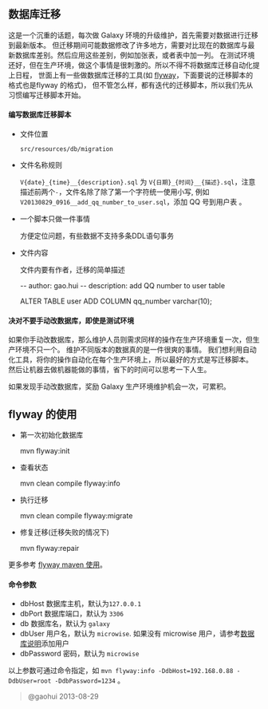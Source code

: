 ## 数据库迁移

这是一个沉重的话题，每次做 Galaxy 环境的升级维护，首先需要对数据进行迁移到最新版本。
但迁移期间可能数据修改了许多地方，需要对比现在的数据库与最新数据库差别。然后应用这些差别，例如加张表，或者表中加一列。
在测试环境还好，但在生产环境，做这个事情是很刺激的。所以不得不将数据库迁移自动化提上日程，
世面上有一些做数据库迁移的工具(如 [flyway](http://flywaydb.org/)，下面要说的迁移脚本的格式也是flyway 的格式)，
但不管怎么样，都有迭代的迁移脚本，所以我们先从习惯编写迁移脚本开始。

#### 编写数据库迁移脚本

* 文件位置

    `src/resources/db/migration`

* 文件名称规则

    `V{date}_{time}__{description}.sql` 为 `V{日期}_{时间}__{描述}.sql`，注意描述前两个`-`，文件名除了除了第一个字符统一使用小写,
    例如 `V20130829_0916__add_qq_number_to_user.sql`，添加 QQ 号到用户表 。

* 一个脚本只做一件事情

    方便定位问题，有些数据不支持多条DDL语句事务

* 文件内容

    文件内要有作者，迁移的简单描述


    -- author: gao.hui
    -- description: add QQ number to user table

    ALTER TABLE user
      ADD COLUMN qq_number varchar(10);


#### 决对不要手动改数据库，即使是测试环境

如果你手动改数据库，那么维护人员则需求同样的操作在生产环境重复一次，但生产环境不只一个。
维护不同版本的数据真的是一件很爽的事情。
我们想利用自动化工具，将你的操作自动化在每个生产环境上，所以最好的方式是写迁移脚本。
然后让机器去做机器能做的事情，省下的时间可以思考一下人生。

如果发现手动改数据库，奖励 Galaxy 生产环境维护机会一次，可累积。

## flyway 的使用

* 第一次初始化数据库


    mvn flyway:init

* 查看状态


    mvn clean compile flyway:info

* 执行迁移


    mvn clean compile flyway:migrate

* 修复迁移(迁移失败的情况下)


    mvn flyway:repair

更多参考 [flyway maven 使用](http://flywaydb.org/documentation/maven/)。

#### 命令参数

* dbHost 数据库主机，默认为`127.0.0.1`
* dbPort 数据库端口，默认为 `3306`
* db 数据库名，默认为 `galaxy`
* dbUser 用户名，默认为 `microwise`. 如果没有 microwise 用户，请参考[数据库说明](databases.html)添加用户
* dbPassword 密码，默认为 `microwise`

以上参数可通过命令指定，如 `mvn flyway:info -DdbHost=192.168.0.88 -DdbUser=root -DdbPassword=1234` 。

> @gaohui 2013-08-29
